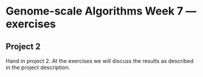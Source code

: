 # Genome-scale Algorithms Week 7 — exercises

## Project 2

Hand in project 2. At the exercises we will discuss the results as described in the project description.
